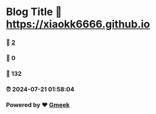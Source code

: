 # Blog Title :link: https://xiaokk6666.github.io 
### :page_facing_up: [2](https://xiaokk6666.github.io/tag.html) 
### :speech_balloon: 0 
### :hibiscus: 132 
### :alarm_clock: 2024-07-21 01:58:04 
### Powered by :heart: [Gmeek](https://github.com/Meekdai/Gmeek)
